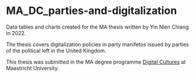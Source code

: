 # MA_DC_parties-and-digitalization

Data tables and charts created for the MA thesis written by Yin Nien Chiang in 2022.

The thesis covers digitalization policies in party manifetos issued by parties of the political left in the United Kingdom.

This thesis was submitted in the MA degree programme [Digital Cultures](https://www.maastrichtuniversity.nl/education/master/media-studies-digital-cultures) at Maastricht University.
